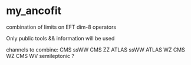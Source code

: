 # my_ancofit

combination of limits on EFT dim-8 operators

Only public tools && information will be used

channels to combine:
CMS ssWW
CMS ZZ
ATLAS ssWW
ATLAS WZ
CMS WZ
CMS WV semileptonic ?
